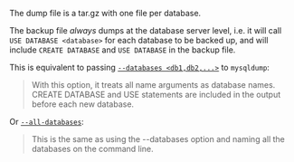 The dump file is a tar.gz with one file per database.

The backup file _always_ dumps at the database server level, i.e. it will
call `USE DATABASE <database>` for each database to be backed up,
and will include `CREATE DATABASE` and `USE DATABASE` in the backup file.

This is equivalent to passing [`--databases <db1,db2,...>`](https://dev.mysql.com/doc/refman/8.0/en/mysqldump.html#option_mysqldump_databases) to `mysqldump`:

> With this option, it treats all name arguments as database names. CREATE DATABASE and USE statements are included in the output before each new database.

Or [`--all-databases`](https://dev.mysql.com/doc/refman/8.0/en/mysqldump.html#option_mysqldump_all-databases):

> This is the same as using the --databases option and naming all the databases on the command line.


